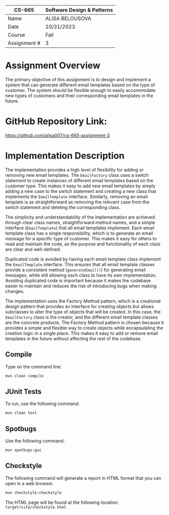 | CS-665       | Software Design & Patterns |
| ------------ | -------------------------- |
| Name         | ALISA BELOUSOVA            |
| Date         | 10/31/2023                 |
| Course       | Fall                       |
| Assignment # | 3                          |

# Assignment Overview

The primary objective of this assignment is to design and implement a system that can generate different email templates based on the type of customer. The system should be flexible enough to easily accommodate new types of customers and their corresponding email templates in the future.

# GitHub Repository Link:

https://github.com/alisa007/cs-665-assignment-3

# Implementation Description

The implementation provides a high level of flexibility for adding or removing new email templates. The `EmailFactory` class uses a switch statement to create instances of different email templates based on the customer type. This makes it easy to add new email templates by simply adding a new case to the switch statement and creating a new class that implements the `EmailTemplate` interface. Similarly, removing an email template is as straightforward as removing the relevant case from the switch statement and deleting the corresponding class.

The simplicity and understandability of the implementation are achieved through clear class names, straightforward method names, and a simple interface (`EmailTemplate`) that all email templates implement. Each email template class has a single responsibility, which is to generate an email message for a specific type of customer. This makes it easy for others to read and maintain the code, as the purpose and functionality of each class are clear and well-defined.

Duplicated code is avoided by having each email template class implement the `EmailTemplate` interface. This ensures that all email template classes provide a consistent method (`generateEmail()`) for generating email messages, while still allowing each class to have its own implementation. Avoiding duplicated code is important because it makes the codebase easier to maintain and reduces the risk of introducing bugs when making changes.

The implementation uses the Factory Method pattern, which is a creational design pattern that provides an interface for creating objects but allows subclasses to alter the type of objects that will be created. In this case, the `EmailFactory` class is the creator, and the different email template classes are the concrete products. The Factory Method pattern is chosen because it provides a simple and flexible way to create objects while encapsulating the creation logic in a single place. This makes it easy to add or remove email templates in the future without affecting the rest of the codebase.

## Compile

Type on the command line:

```bash
mvn clean compile
```

## JUnit Tests

To run, use the following command:

```bash
mvn clean test
```

## Spotbugs

Use the following command:

```bash
mvn spotbugs:gui 
```

## Checkstyle

The following command will generate a report in HTML format that you can open in a web browser.

```bash
mvn checkstyle:checkstyle
```

The HTML page will be found at the following location:
`target/site/checkstyle.html`
